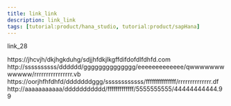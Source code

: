 ```yaml
---
title: link_link
description: link_link
tags: [tutorial:product/hana_studio, tutorial:product/sapHana]
---
```

link_28

https://jhcvjh/dkjhgkduhg/sdjjhfdkjlkgffdifdofdlfdhfd.com
http://ssssssssss/dddddd/gggggggggggggg/eeeeeeeeeeeee/qwwwwwwwwwwww/rrrrrrrrrrrrrrrr.vb
https://oorjhfhfdhfd/dddddddggg/ssssssssssss/fffffffffffffff/rrrrrrrrrrrrrr.df
http://aaaaaaaaaaa/ddddddddddd/fffffffffffff/5555555555/44444444444.99
